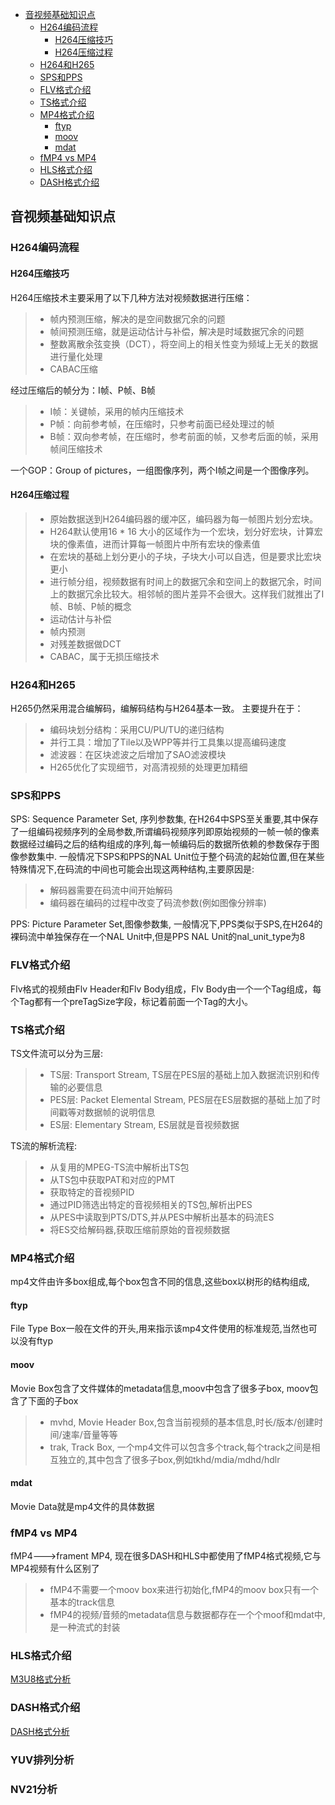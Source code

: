   - [音视频基础知识点](#音视频基础知识点)
    - [H264编码流程](#h264编码流程)
      - [H264压缩技巧](#h264压缩技巧)
      - [H264压缩过程](#h264压缩过程)
    - [H264和H265](#h264和h265)
    - [SPS和PPS](#sps和pps)
    - [FLV格式介绍](#flv格式介绍)
    - [TS格式介绍](#ts格式介绍)
    - [MP4格式介绍](#mp4格式介绍)
      - [ftyp](#ftyp)
      - [moov](#moov)
      - [mdat](#mdat)
    - [fMP4 vs MP4](#fmp4-vs-mp4)
    - [HLS格式介绍](#hls格式介绍)
    - [DASH格式介绍](#dash格式介绍)


## 音视频基础知识点
### H264编码流程
#### H264压缩技巧
H264压缩技术主要采用了以下几种方法对视频数据进行压缩：
> * 帧内预测压缩，解决的是空间数据冗余的问题
> * 帧间预测压缩，就是运动估计与补偿，解决是时域数据冗余的问题
> * 整数离散余弦变换（DCT），将空间上的相关性变为频域上无关的数据进行量化处理
> * CABAC压缩

经过压缩后的帧分为：I帧、P帧、B帧
> * I帧：关键帧，采用的帧内压缩技术
> * P帧：向前参考帧，在压缩时，只参考前面已经处理过的帧
> * B帧：双向参考帧，在压缩时，参考前面的帧，又参考后面的帧，采用帧间压缩技术

一个GOP：Group of pictures，一组图像序列，两个I帧之间是一个图像序列。

#### H264压缩过程
> * 原始数据送到H264编码器的缓冲区，编码器为每一帧图片划分宏块。
> * H264默认使用16 * 16 大小的区域作为一个宏块，划分好宏块，计算宏块的像素值，进而计算每一帧图片中所有宏块的像素值
> * 在宏块的基础上划分更小的子块，子块大小可以自选，但是要求比宏块更小
> * 进行帧分组，视频数据有时间上的数据冗余和空间上的数据冗余，时间上的数据冗余比较大。相邻帧的图片差异不会很大。这样我们就推出了I帧、B帧、P帧的概念
> * 运动估计与补偿
> * 帧内预测
> * 对残差数据做DCT
> * CABAC，属于无损压缩技术

### H264和H265
H265仍然采用混合编解码，编解码结构与H264基本一致。
主要提升在于：
> * 编码块划分结构：采用CU/PU/TU的递归结构
> * 并行工具：增加了Tile以及WPP等并行工具集以提高编码速度
> * 滤波器：在区块滤波之后增加了SAO滤波模块
> * H265优化了实现细节，对高清视频的处理更加精细

### SPS和PPS
SPS: Sequence Parameter Set, 序列参数集,
在H264中SPS至关重要,其中保存了一组编码视频序列的全局参数,所谓编码视频序列即原始视频的一帧一帧的像素数据经过编码之后的结构组成的序列,每一帧编码后的数据所依赖的参数保存于图像参数集中.
一般情况下SPS和PPS的NAL Unit位于整个码流的起始位置,但在某些特殊情况下,在码流的中间也可能会出现这两种结构,主要原因是:
> * 解码器需要在码流中间开始解码
> * 编码器在编码的过程中改变了码流参数(例如图像分辨率)


PPS: Picture Parameter Set,图像参数集,
一般情况下,PPS类似于SPS,在H264的裸码流中单独保存在一个NAL Unit中,但是PPS NAL Unit的nal_unit_type为8

### FLV格式介绍
Flv格式的视频由Flv Header和Flv Body组成，Flv Body由一个一个Tag组成，每个Tag都有一个preTagSize字段，标记着前面一个Tag的大小。
### TS格式介绍
TS文件流可以分为三层:
> * TS层: Transport Stream, TS层在PES层的基础上加入数据流识别和传输的必要信息
> * PES层: Packet Elemental Stream, PES层在ES层数据的基础上加了时间戳等对数据帧的说明信息
> * ES层: Elementary Stream, ES层就是音视频数据

TS流的解析流程:
> * 从复用的MPEG-TS流中解析出TS包
> * 从TS包中获取PAT和对应的PMT
> * 获取特定的音视频PID
> * 通过PID筛选出特定的音视频相关的TS包,解析出PES
> * 从PES中读取到PTS/DTS,并从PES中解析出基本的码流ES
> * 将ES交给解码器,获取压缩前原始的音视频数据


### MP4格式介绍
mp4文件由许多box组成,每个box包含不同的信息,这些box以树形的结构组成,
#### ftyp
File Type Box一般在文件的开头,用来指示该mp4文件使用的标准规范,当然也可以没有ftyp
#### moov
Movie Box包含了文件媒体的metadata信息,moov中包含了很多子box,
moov包含了下面的子box
> * mvhd, Movie Header Box,包含当前视频的基本信息,时长/版本/创建时间/速率/音量等等
> * trak, Track Box, 一个mp4文件可以包含多个track,每个track之间是相互独立的,其中包含了很多子box,例如tkhd/mdia/mdhd/hdlr
#### mdat
Movie Data就是mp4文件的具体数据

### fMP4 vs MP4
fMP4--->frament MP4, 现在很多DASH和HLS中都使用了fMP4格式视频,它与MP4视频有什么区别了
> * fMP4不需要一个moov box来进行初始化,fMP4的moov box只有一个基本的track信息
> * fMP4的视频/音频的metadata信息与数据都存在一个个moof和mdat中,是一种流式的封装

### HLS格式介绍
[M3U8格式分析](./M3U8格式分析.md)
### DASH格式介绍
[DASH格式分析](./DASH格式分析.md)

### YUV排列分析

### NV21分析